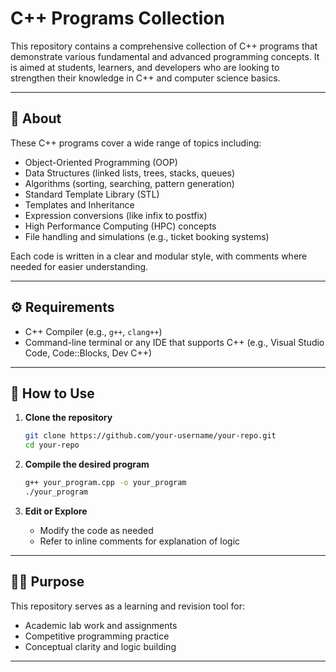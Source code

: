 # C++ Programs Collection

This repository contains a comprehensive collection of C++ programs that demonstrate various fundamental and advanced programming concepts. It is aimed at students, learners, and developers who are looking to strengthen their knowledge in C++ and computer science basics.

---

## 📘 About

These C++ programs cover a wide range of topics including:

* Object-Oriented Programming (OOP)
* Data Structures (linked lists, trees, stacks, queues)
* Algorithms (sorting, searching, pattern generation)
* Standard Template Library (STL)
* Templates and Inheritance
* Expression conversions (like infix to postfix)
* High Performance Computing (HPC) concepts
* File handling and simulations (e.g., ticket booking systems)

Each code is written in a clear and modular style, with comments where needed for easier understanding.

---

## ⚙️ Requirements

* C++ Compiler (e.g., `g++`, `clang++`)
* Command-line terminal or any IDE that supports C++ (e.g., Visual Studio Code, Code::Blocks, Dev C++)

---

## 🚀 How to Use

1. **Clone the repository**

   ```bash
   git clone https://github.com/your-username/your-repo.git
   cd your-repo
   ```

2. **Compile the desired program**

   ```bash
   g++ your_program.cpp -o your_program
   ./your_program
   ```

3. **Edit or Explore**

   * Modify the code as needed
   * Refer to inline comments for explanation of logic

---

## 👨‍🎓 Purpose

This repository serves as a learning and revision tool for:

* Academic lab work and assignments
* Competitive programming practice
* Conceptual clarity and logic building

---

